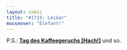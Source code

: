 ```yaml
---
layout: comic
title: "#1715: Leckar"
mouseover: "Elefant!"
---
```


P.S.: <a href="http://www.fonflatter.de/kalender"><strong>Tag des Kaffeegeruchs [Hach!]</strong></a> und so.
